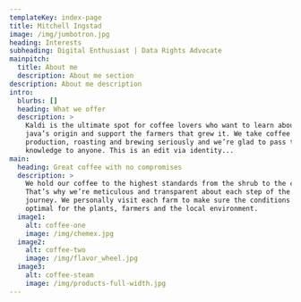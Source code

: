 ```yaml
---
templateKey: index-page
title: Mitchell Ingstad
image: /img/jumbotron.jpg
heading: Interests
subheading: Digital Enthusiast | Data Rights Advocate
mainpitch:
  title: About me
  description: About me section
description: About me description
intro:
  blurbs: []
  heading: What we offer
  description: >
    Kaldi is the ultimate spot for coffee lovers who want to learn about their
    java’s origin and support the farmers that grew it. We take coffee
    production, roasting and brewing seriously and we’re glad to pass that
    knowledge to anyone. This is an edit via identity...
main:
  heading: Great coffee with no compromises
  description: >
    We hold our coffee to the highest standards from the shrub to the cup.
    That’s why we’re meticulous and transparent about each step of the coffee’s
    journey. We personally visit each farm to make sure the conditions are
    optimal for the plants, farmers and the local environment.
  image1:
    alt: coffee-one
    image: /img/chemex.jpg
  image2:
    alt: coffee-two
    image: /img/flavor_wheel.jpg
  image3:
    alt: coffee-steam
    image: /img/products-full-width.jpg
---
```


